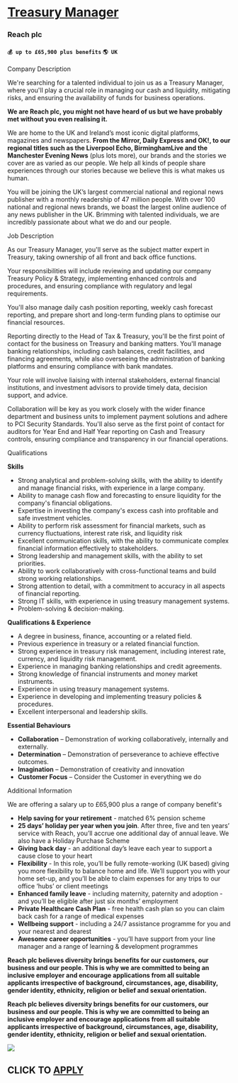 # [Treasury Manager](https://www.remotewlb.com/apply/treasury-manager-79146)  
### Reach plc  
#### `💰 up to £65,900 plus benefits` `🌎 UK`  
  
  

Company Description

We're searching for a talented individual to join us as a Treasury Manager, where you'll play a crucial role in managing our cash and liquidity, mitigating risks, and ensuring the availability of funds for business operations.

 **We are Reach plc, you might not have heard of us but we have probably met without you even realising it.**

We are home to the UK and Ireland’s most iconic digital platforms, magazines and newspapers. **From the Mirror, Daily Express and OK!, to our regional titles such as the Liverpool Echo, BirminghamLive and the Manchester Evening News** (plus lots more), our brands and the stories we cover are as varied as our people. We help all kinds of people share experiences through our stories because we believe this is what makes us human.

You will be joining the UK’s largest commercial national and regional news publisher with a monthly readership of 47 million people. With over 100 national and regional news brands, we boast the largest online audience of any news publisher in the UK. Brimming with talented individuals, we are incredibly passionate about what we do and our people.

  
  

Job Description

As our Treasury Manager, you'll serve as the subject matter expert in Treasury, taking ownership of all front and back office functions.

Your responsibilities will include reviewing and updating our company Treasury Policy & Strategy, implementing enhanced controls and procedures, and ensuring compliance with regulatory and legal requirements.

You'll also manage daily cash position reporting, weekly cash forecast reporting, and prepare short and long-term funding plans to optimise our financial resources.

Reporting directly to the Head of Tax & Treasury, you'll be the first point of contact for the business on Treasury and banking matters. You'll manage banking relationships, including cash balances, credit facilities, and financing agreements, while also overseeing the administration of banking platforms and ensuring compliance with bank mandates.

Your role will involve liaising with internal stakeholders, external financial institutions, and investment advisors to provide timely data, decision support, and advice.

Collaboration will be key as you work closely with the wider finance department and business units to implement payment solutions and adhere to PCI Security Standards. You'll also serve as the first point of contact for auditors for Year End and Half Year reporting on Cash and Treasury controls, ensuring compliance and transparency in our financial operations.

  
  

Qualifications

 **Skills**

  * Strong analytical and problem-solving skills, with the ability to identify and manage financial risks, with experience in a large company.
  * Ability to manage cash flow and forecasting to ensure liquidity for the company's financial obligations.
  * Expertise in investing the company's excess cash into profitable and safe investment vehicles.
  * Ability to perform risk assessment for financial markets, such as currency fluctuations, interest rate risk, and liquidity risk
  * Excellent communication skills, with the ability to communicate complex financial information effectively to stakeholders.
  * Strong leadership and management skills, with the ability to set priorities.
  * Ability to work collaboratively with cross-functional teams and build strong working relationships.
  * Strong attention to detail, with a commitment to accuracy in all aspects of financial reporting.
  * Strong IT skills, with experience in using treasury management systems.
  * Problem-solving & decision-making.

 **Qualifications & Experience**

  * A degree in business, finance, accounting or a related field.
  * Previous experience in treasury or a related financial function.
  * Strong experience in treasury risk management, including interest rate, currency, and liquidity risk management.
  * Experience in managing banking relationships and credit agreements.
  * Strong knowledge of financial instruments and money market instruments.
  * Experience in using treasury management systems.
  * Experience in developing and implementing treasury policies & procedures.
  * Excellent interpersonal and leadership skills.

 **Essential Behaviours**

  *  **Collaboration** – Demonstration of working collaboratively, internally and externally.
  *  **Determination** – Demonstration of perseverance to achieve effective outcomes.
  *  **Imagination** – Demonstration of creativity and innovation
  *  **Customer Focus** – Consider the Customer in everything we do

  
  

Additional Information

We are offering a salary up to £65,900 plus a range of company benefit's

  * **Help saving for your retirement** \- matched 6% pension scheme
  *  **25 days’ holiday per year when you join**. After three, five and ten years’ service with Reach, you’ll accrue one additional day of annual leave. We also have a Holiday Purchase Scheme
  *  **Giving back day** \- an additional day’s leave each year to support a cause close to your heart
  *  **Flexibility** \- In this role, you’ll be fully remote-working (UK based) giving you more flexibility to balance home and life. We’ll support you with your home set-up, and you’ll be able to claim expenses for any trips to our office ‘hubs’ or client meetings
  *  **Enhanced family leave** \- including maternity, paternity and adoption - and you’ll be eligible after just six months’ employment
  *  **Private Healthcare Cash Plan** \- free health cash plan so you can claim back cash for a range of medical expenses
  *  **Wellbeing support** \- including a 24/7 assistance programme for you and your nearest and dearest
  *  **Awesome career opportunities** \- you’ll have support from your line manager and a range of learning & development programmes

 **Reach plc believes diversity brings benefits for our customers, our business and our people. This is why we are committed to being an inclusive employer and encourage applications from all suitable applicants irrespective of background, circumstances, age, disability, gender identity, ethnicity, religion or belief and sexual orientation.**

 **Reach plc believes diversity brings benefits for our customers, our business and our people. This is why we are committed to being an inclusive employer and encourage applications from all suitable applicants irrespective of background, circumstances, age, disability, gender identity, ethnicity, religion or belief and sexual orientation.**

![](https://remotive.com/job/track/1902177/blank.gif?source=public_api)  
## CLICK TO [APPLY](https://www.remotewlb.com/apply/treasury-manager-79146)

